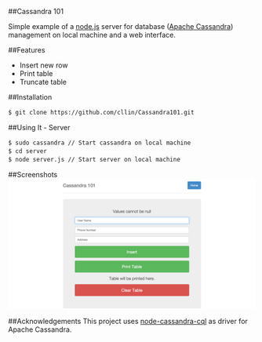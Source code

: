 ##Cassandra 101

Simple example of a [node.js](http://nodejs.org/) server for database ([Apache Cassandra](http://cassandra.apache.org/)) management on local machine and a web interface.

##Features
- Insert new row
- Print table
- Truncate table

##Installation

```bash
$ git clone https://github.com/cllin/Cassandra101.git
```

##Using It - Server

```bash
$ sudo cassandra // Start cassandra on local machine
$ cd server
$ node server.js // Start server on local machine
```

##Screenshots
![](https://github.com/cllin/Cassandra101/blob/master/demo.png)

##Acknowledgements
This project uses [node-cassandra-cql](https://github.com/jorgebay/node-cassandra-cql) as driver for Apache Cassandra.

